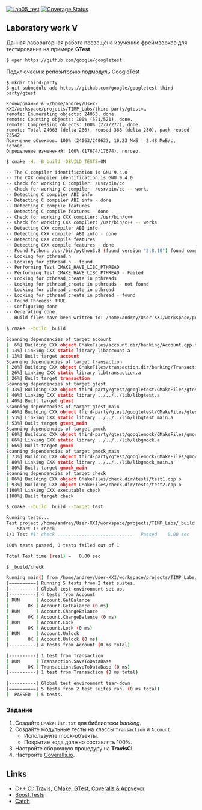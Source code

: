 [![Lab05_test](https://github.com/User-XXI/TIMP_Labs/actions/workflows/lab05_actions.yml/badge.svg?branch=lab05_master)](https://github.com/User-XXI/TIMP_Labs/actions/workflows/lab05_actions.yml)
[![Coverage Status](https://coveralls.io/repos/github/User-XXI/TIMP_Labs/badge.svg?branch=lab05_master)](https://coveralls.io/github/User-XXI/TIMP_Labs?branch=lab05_master)


## Laboratory work V


Данная лабораторная работа посвещена изучению фреймворков для тестирования на примере **GTest**

```sh
$ open https://github.com/google/googletest
```

Подключаем к репозиторию подмодуль GoogleTest
```shell
$ mkdir third-party
$ git submodule add https://github.com/google/googletest third-party/gtest

Клонирование в «/home/andrey/User-XXI/workspace/projects/TIMP_Labs/third-party/gtest»…
remote: Enumerating objects: 24063, done.
remote: Counting objects: 100% (521/521), done.
remote: Compressing objects: 100% (277/277), done.
remote: Total 24063 (delta 286), reused 368 (delta 230), pack-reused 23542
Получение объектов: 100% (24063/24063), 10.23 МиБ | 2.48 МиБ/с, готово.
Определение изменений: 100% (17674/17674), готово.
```

```sh
$ cmake -H. -B_build -DBUILD_TESTS=ON

-- The C compiler identification is GNU 9.4.0
-- The CXX compiler identification is GNU 9.4.0
-- Check for working C compiler: /usr/bin/cc
-- Check for working C compiler: /usr/bin/cc -- works
-- Detecting C compiler ABI info
-- Detecting C compiler ABI info - done
-- Detecting C compile features
-- Detecting C compile features - done
-- Check for working CXX compiler: /usr/bin/c++
-- Check for working CXX compiler: /usr/bin/c++ -- works
-- Detecting CXX compiler ABI info
-- Detecting CXX compiler ABI info - done
-- Detecting CXX compile features
-- Detecting CXX compile features - done
-- Found Python: /usr/bin/python3.8 (found version "3.8.10") found components: Interpreter 
-- Looking for pthread.h
-- Looking for pthread.h - found
-- Performing Test CMAKE_HAVE_LIBC_PTHREAD
-- Performing Test CMAKE_HAVE_LIBC_PTHREAD - Failed
-- Looking for pthread_create in pthreads
-- Looking for pthread_create in pthreads - not found
-- Looking for pthread_create in pthread
-- Looking for pthread_create in pthread - found
-- Found Threads: TRUE  
-- Configuring done
-- Generating done
-- Build files have been written to: /home/andrey/User-XXI/workspace/projects/TIMP_Labs/_build
```

```sh
$ cmake --build _build

Scanning dependencies of target account
[  6%] Building CXX object CMakeFiles/account.dir/banking/Account.cpp.o
[ 13%] Linking CXX static library libaccount.a
[ 13%] Built target account
Scanning dependencies of target transaction
[ 20%] Building CXX object CMakeFiles/transaction.dir/banking/Transaction.cpp.o
[ 26%] Linking CXX static library libtransaction.a
[ 26%] Built target transaction
Scanning dependencies of target gtest
[ 33%] Building CXX object third-party/gtest/googletest/CMakeFiles/gtest.dir/src/gtest-all.cc.o
[ 40%] Linking CXX static library ../../../lib/libgtest.a
[ 40%] Built target gtest
Scanning dependencies of target gtest_main
[ 46%] Building CXX object third-party/gtest/googletest/CMakeFiles/gtest_main.dir/src/gtest_main.cc.o
[ 53%] Linking CXX static library ../../../lib/libgtest_main.a
[ 53%] Built target gtest_main
Scanning dependencies of target gmock
[ 60%] Building CXX object third-party/gtest/googlemock/CMakeFiles/gmock.dir/src/gmock-all.cc.o
[ 66%] Linking CXX static library ../../../lib/libgmock.a
[ 66%] Built target gmock
Scanning dependencies of target gmock_main
[ 73%] Building CXX object third-party/gtest/googlemock/CMakeFiles/gmock_main.dir/src/gmock_main.cc.o
[ 80%] Linking CXX static library ../../../lib/libgmock_main.a
[ 80%] Built target gmock_main
Scanning dependencies of target check
[ 86%] Building CXX object CMakeFiles/check.dir/tests/test1.cpp.o
[ 93%] Building CXX object CMakeFiles/check.dir/tests/test2.cpp.o
[100%] Linking CXX executable check
[100%] Built target check
```

```sh
$ cmake --build _build --target test

Running tests...
Test project /home/andrey/User-XXI/workspace/projects/TIMP_Labs/_build
    Start 1: check
1/1 Test #1: check ............................   Passed    0.00 sec

100% tests passed, 0 tests failed out of 1

Total Test time (real) =   0.00 sec
```


```sh
$ _build/check

Running main() from /home/andrey/User-XXI/workspace/projects/TIMP_Labs/third-party/gtest/googletest/src/gtest_main.cc
[==========] Running 5 tests from 2 test suites.
[----------] Global test environment set-up.
[----------] 4 tests from Account
[ RUN      ] Account.GetBalance
[       OK ] Account.GetBalance (0 ms)
[ RUN      ] Account.ChangeBalance
[       OK ] Account.ChangeBalance (0 ms)
[ RUN      ] Account.Lock
[       OK ] Account.Lock (0 ms)
[ RUN      ] Account.Unlock
[       OK ] Account.Unlock (0 ms)
[----------] 4 tests from Account (0 ms total)

[----------] 1 test from Transaction
[ RUN      ] Transaction.SaveToDataBase
[       OK ] Transaction.SaveToDataBase (0 ms)
[----------] 1 test from Transaction (0 ms total)

[----------] Global test environment tear-down
[==========] 5 tests from 2 test suites ran. (0 ms total)
[  PASSED  ] 5 tests.
```

### Задание
1. Создайте `CMakeList.txt` для библиотеки *banking*.
2. Создайте модульные тесты на классы `Transaction` и `Account`.
   * Используйте mock-объекты.
   * Покрытие кода должно составлять 100%.
3. Настройте сборочную процедуру на **TravisCI**.
4. Настройте [Coveralls.io](https://coveralls.io/).


## Links

- [C++ CI: Travis, CMake, GTest, Coveralls & Appveyor](http://david-grs.github.io/cpp-clang-travis-cmake-gtest-coveralls-appveyor/)
- [Boost.Tests](http://www.boost.org/doc/libs/1_63_0/libs/test/doc/html/)
- [Catch](https://github.com/catchorg/Catch2)



